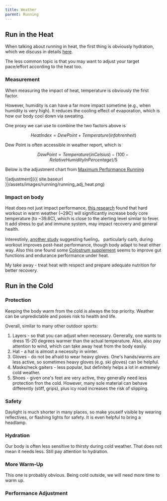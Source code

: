 ```yaml
---
title: Weather
parent: Running
---
```


## Run in the Heat

When talking about running in heat, the first thing is obviously hydration, which we discuss in details [here](../water).

The less common topic is that you may want to adjust your target pace/effort according to the heat too.

### Measurement

When measuring the impact of heat, temperature is obviously the first factor.

However, humidity is can have a far more impact sometime (e.g., when humidity is very high). It reduces the cooling effect of evaporation, which is how our body cool down via sweating.

One proxy we can use to combine the two factors above is

$$
Heat Index = Dew Point + Temperature (in fahrenheit)
$$

Dew Point is often accessible in weather report, which is

$$
Dew Point = Temperature (in Celsius) - (100-Relative Humidity In Percentage) / 5
$$

Below is the adjustment chart from [Maximum Performance Running](https://maximumperformancerunning.blogspot.com/2013/07/temperature-dew-point.html)
  
  ![adjustment]({{ site.baseurl }}/assets/images/running/running_adj_heat.png)

### Impact on body

Heat does not just impact performance, [this research](https://pubmed.ncbi.nlm.nih.gov/40170530/) found that hard workout in warm weather (~29C) will significantly increase body core temperature (to ~39.6C), which is close to the alerting level similar to fever. It add stress to gut and immune system, may impact recovery and general health. 

Interestinly, [another study](https://pubmed.ncbi.nlm.nih.gov/40249903/) suggesting fueling， particularly carb, during workout improves post-heat performance, though body adapt to heat either way. Also this one found some [Colostrum supplement](https://onlinelibrary.wiley.com/doi/10.1002/ejsc.12288) seems to improve gut functions and endurance performance under heat.

My take away - treat heat with respect and prepare adequate nutrition for better recovery. 

## Run in the Cold

### Protection

Keeping the body warm from the cold is always the top priority. Weather can be unpredictable and poses risk to health and life.

Overall, similar to many other outdoor sports:

1. Layers - so that you can adjust when necessary. Generally, one wants to dress 15-20 degrees warmer than the actual temperature. Also, also pay attention to wind, which can take away heat from the body easily.
1. Hat - a hat is almost a necessity in winter.
1. Gloves - do not be afraid to wear heavy gloves. One's hands/warms are less active, so sometimes heavy gloves (e.g. ski gloves) can be helpful.
1. Masks/neck gaiters - less popular, but definitely helps a lot in extremely cold weather.
1. Shoes - given one's feet are very active, they generally need less protection fron the cold. However, many sole material can behave differently (stiff, grips), plus icy road increases the risk of slipping.

### Safety

Daylight is much shorter in many places, so make youself visible by wearing reflectives, or flashing lights for safety. It is even helpful to bring a headlamp.

### Hydration

Our body is often less sensitive to thirsty during cold weather. That does not mean it needs less. Still pay attention to hydration.

### More Warm-Up

This one is probably obvious. Being cold outside, we will need more time to warm up.

### Performance Adjustment
